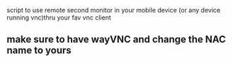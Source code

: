 script to use remote second monitor in your mobile device (or any device running vnc)thru your fav vnc client 
## make sure to have wayVNC and change the NAC name to yours 
